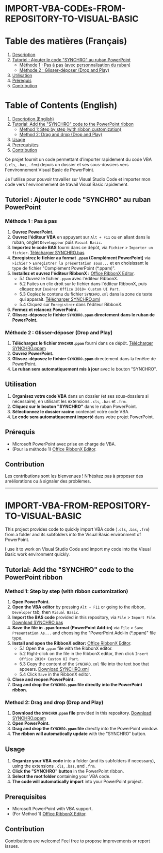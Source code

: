 # IMPORT-VBA-CODEs-FROM-REPOSITORY-TO-VISUAL-BASIC

# Table des matières (Français)

1.  [Description](#import-vba-from-repository-to-visual-basic)
2.  [Tutoriel : Ajouter le code "SYNCHRO" au ruban PowerPoint](#tutoriel--ajouter-le-code-synchro-au-ruban-powerpoint)
    * [Méthode 1 : Pas à pas (avec personnalisation du ruban)](#méthode-1--pas-à-pas-avec-personnalisation-du-ruban)
    * [Méthode 2 : Glisser-déposer (Drop and Play)](#méthode-2--glisser-déposer-drop-and-play)
3.  [Utilisation](#utilisation)
4.  [Prérequis](#prérequis)
5.  [Contribution](#contribution)

# Table of Contents (English)

1.  [Description (English)](#import-vba-from-repository-to-visual-basic-1)
2.  [Tutorial: Add the "SYNCHRO" code to the PowerPoint ribbon](#tutorial--add-the-synchro-code-to-the-powerpoint-ribbon)
    * [Method 1: Step by step (with ribbon customization)](#method-1--step-by-step-with-ribbon-customization)
    * [Method 2: Drag and drop (Drop and Play)](#method-2--drag-and-drop-drop-and-play)
3.  [Usage](#usage-1)
4.  [Prerequisites](#prerequisites)
5.  [Contribution](#contribution-1)

Ce projet fournit un code permettant d'importer rapidement du code VBA (`.cls`, `.bas`, `.frm`) depuis un dossier et ses sous-dossiers vers l'environnement Visual Basic de PowerPoint.

Je l'utilise pour pouvoir travailler sur Visual Studio Code et importer mon code vers l'environnement de travail Visual Basic rapidement.

## Tutoriel : Ajouter le code "SYNCHRO" au ruban PowerPoint

### Méthode 1 : Pas à pas

1.  **Ouvrez PowerPoint.**
2.  **Ouvrez l'éditeur VBA** en appuyant sur `Alt + F11` ou en allant dans le ruban, onglet `Développeur` puis `Visual Basic`.
3.  **Importez le code BAS** fourni dans ce dépôt, via `Fichier` > `Importer un fichier`. [Télécharger SYNCHRO.bas](https://github.com/Tangui-Gouirand/Synchroniser-VBA-POWERPOINT/blob/main/SYNCHRO.bas)
4.  **Enregistrez le fichier au format `.ppam` (Complément PowerPoint)** via `Fichier` > `Enregistrer la présentation sous...` et en choisissant le type de fichier "Complément PowerPoint (*.ppam)".
5.  **Installez et ouvrez l'éditeur RibbonX :** [Office RibbonX Editor](https://github.com/fernandreu/office-ribbonx-editor).
    * 5.1 Ouvrez le fichier `.ppam` avec l'éditeur RibbonX.
    * 5.2 Faites un clic droit sur le fichier dans l'éditeur RibbonX, puis cliquez sur `Insérer Office 2010+ Custom UI Part`.
    * 5.3 Copiez le contenu du fichier `SYNCHRO.xml` dans la zone de texte qui apparaît. [Télécharger SYNCHRO.xml](https://github.com/Tangui-Gouirand/Synchroniser-VBA-POWERPOINT/blob/main/SYNCHRO.xml)
    * 5.4 Cliquez sur `Enregistrer` dans l'éditeur RibbonX.
6.  **Fermez et relancez PowerPoint.**
7.  **Glissez-déposez le fichier `SYNCHRO.ppam` directement dans le ruban de PowerPoint.**

### Méthode 2 : Glisser-déposer (Drop and Play)

1.  **Téléchargez le fichier `SYNCHRO.ppam`** fourni dans ce dépôt. [Télécharger SYNCHRO.ppam](https://github.com/Tangui-Gouirand/Synchroniser-VBA-POWERPOINT/blob/main/Synchro.ppam)
2.  **Ouvrez PowerPoint.**
3.  **Glissez-déposez le fichier `SYNCHRO.ppam`** directement dans la fenêtre de PowerPoint.
4.  **Le ruban sera automatiquement mis à jour** avec le bouton "SYNCHRO".

## Utilisation

1.  **Organisez votre code VBA** dans un dossier (et ses sous-dossiers si nécessaire), en utilisant les extensions `.cls`, `.bas` et `.frm`.
2.  **Cliquez sur le bouton "SYNCHRO"** dans le ruban PowerPoint.
3.  **Sélectionnez le dossier racine** contenant votre code VBA.
4.  **Le code sera automatiquement importé** dans votre projet PowerPoint.

## Prérequis

* Microsoft PowerPoint avec prise en charge de VBA.
* (Pour la méthode 1) [Office RibbonX Editor](https://github.com/fernandreu/office-ribbonx-editor).

## Contribution

Les contributions sont les bienvenues ! N'hésitez pas à proposer des améliorations ou à signaler des problèmes.

---

# IMPORT-VBA-FROM-REPOSITORY-TO-VISUAL-BASIC

This project provides code to quickly import VBA code (`.cls`, `.bas`, `.frm`) from a folder and its subfolders into the Visual Basic environment of PowerPoint.

I use it to work on Visual Studio Code and import my code into the Visual Basic work environment quickly.

## Tutorial: Add the "SYNCHRO" code to the PowerPoint ribbon

### Method 1: Step by step (with ribbon customization)

1.  **Open PowerPoint.**
2.  **Open the VBA editor** by pressing `Alt + F11` or going to the ribbon, `Developer` tab, then `Visual Basic`.
3.  **Import the BAS code** provided in this repository, via `File` > `Import File`. [Download SYNCHRO.bas](https://github.com/Tangui-Gouirand/Synchroniser-VBA-POWERPOINT/blob/main/SYNCHRO.bas)
4.  **Save the file in `.ppam` format (PowerPoint Add-in)** via `File` > `Save Presentation As...` and choosing the "PowerPoint Add-in (*.ppam)" file type.
5.  **Install and open the RibbonX editor:** [Office RibbonX Editor](https://github.com/fernandreu/office-ribbonx-editor).
    * 5.1 Open the `.ppam` file with the RibbonX editor.
    * 5.2 Right-click on the file in the RibbonX editor, then click `Insert Office 2010+ Custom UI Part`.
    * 5.3 Copy the content of the `SYNCHRO.xml` file into the text box that appears. [Download SYNCHRO.xml](https://github.com/Tangui-Gouirand/Synchroniser-VBA-POWERPOINT/blob/main/SYNCHRO.xml)
    * 5.4 Click `Save` in the RibbonX editor.
6.  **Close and reopen PowerPoint.**
7.  **Drag and drop the `SYNCHRO.ppam` file directly into the PowerPoint ribbon.**

### Method 2: Drag and drop (Drop and Play)

1.  **Download the `SYNCHRO.ppam` file** provided in this repository. [Download SYNCHRO.ppam](https://github.com/Tangui-Gouirand/Synchroniser-VBA-POWERPOINT/blob/main/Synchro.ppam)
2.  **Open PowerPoint.**
3.  **Drag and drop the `SYNCHRO.ppam` file** directly into the PowerPoint window.
4.  **The ribbon will automatically update** with the "SYNCHRO" button.

## Usage

1.  **Organize your VBA code** into a folder (and its subfolders if necessary), using the extensions `.cls`, `.bas`, and `.frm`.
2.  **Click the "SYNCHRO" button** in the PowerPoint ribbon.
3.  **Select the root folder** containing your VBA code.
4.  **The code will automatically import** into your PowerPoint project.

## Prerequisites

* Microsoft PowerPoint with VBA support.
* (For Method 1) [Office RibbonX Editor](https://github.com/fernandreu/office-ribbonx-editor).

## Contribution

Contributions are welcome! Feel free to propose improvements or report issues.
